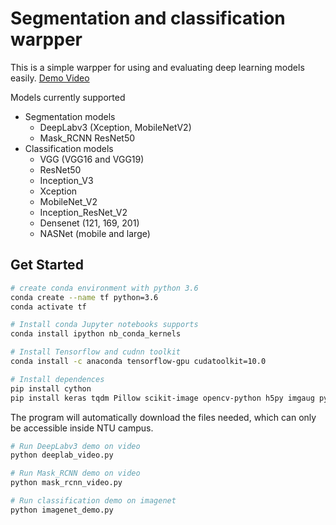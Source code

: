 # Segmentation and classification  warpper

This is a simple warpper for using and evaluating deep learning models easily. [Demo Video](https://www.youtube.com/watch?v=UnnYx1wMz68)

Models currently supported 
- Segmentation models
    + DeepLabv3 (Xception, MobileNetV2)
    + Mask_RCNN ResNet50
- Classification models
    + VGG (VGG16 and VGG19)
    + ResNet50
    + Inception_V3
    + Xception
    + MobileNet_V2
    + Inception_ResNet_V2
    + Densenet (121, 169, 201)
    + NASNet (mobile and large)

## Get Started

```bash
# create conda environment with python 3.6
conda create --name tf python=3.6
conda activate tf

# Install conda Jupyter notebooks supports
conda install ipython nb_conda_kernels

# Install Tensorflow and cudnn toolkit
conda install -c anaconda tensorflow-gpu cudatoolkit=10.0

# Install dependences
pip install cython
pip install keras tqdm Pillow scikit-image opencv-python h5py imgaug pycocotools requests
```

The program will automatically download the files needed, which can only be accessible inside NTU campus.

```bash
# Run DeepLabv3 demo on video
python deeplab_video.py

# Run Mask_RCNN demo on video
python mask_rcnn_video.py

# Run classification demo on imagenet
python imagenet_demo.py
```
